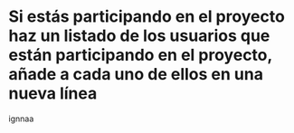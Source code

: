 # Si estás participando en el proyecto haz un listado de los usuarios que están participando en el proyecto, añade a cada uno de ellos en una nueva línea

ignnaa